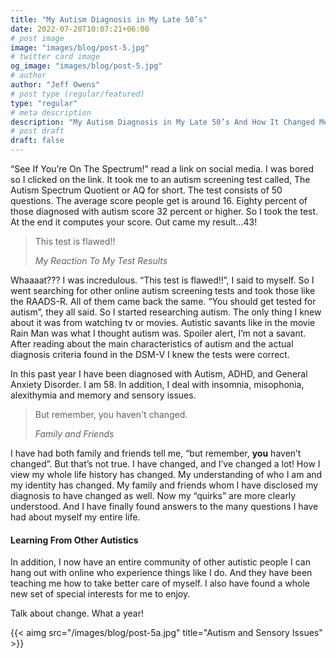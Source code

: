 ```yaml
---
title: "My Autism Diagnosis in My Late 50’s"
date: 2022-07-20T10:07:21+06:00
# post image
image: "images/blog/post-5.jpg"
# twitter card image
og_image: "images/blog/post-5.jpg"
# author
author: "Jeff Owens"
# post type (regular/featured)
type: "regular"
# meta description
description: "My Autism Diagnosis in My Late 50’s And How It Changed Me."
# post draft
draft: false
---
```


“See If You’re On The Spectrum!” read a link on social media. I was bored so I clicked on the link. It took me to an autism screening test called, The Autism Spectrum Quotient or AQ for short. The test consists of 50 questions. The average score people get is around 16. Eighty percent of those diagnosed with autism score 32 percent or higher. So I took the test. At the end it computes your score. Out came my result…43! 

> This test is flawed!!
>
> <cite>My Reaction To My Test Results</cite>

Whaaaat??? I was incredulous. “This test is flawed!!”, I said to myself. So I went searching for other online autism screening tests and took those like the RAADS-R. All of them came back the same. “You should get tested for autism”, they all said. So I started researching autism. The only thing I knew about it was from watching tv or movies. Autistic savants like in the movie Rain Man was what I thought autism was. Spoiler alert, I’m not a savant. After reading about the main characteristics of autism and the actual diagnosis criteria found in the DSM-V I knew the tests were correct.

In this past year I have been diagnosed with Autism, ADHD, and General Anxiety Disorder. I am 58. In addition, I deal with insomnia, misophonia, alexithymia and memory and sensory issues.

> But remember, you haven't changed.
>
> <cite>Family and Friends</cite>

I have had both family and friends tell me, “but remember, **you** haven’t changed”. But that’s not true. I have changed, and I’ve changed a lot! How I view my whole life history has changed. My understanding of who I am and my identity has changed. My family and friends whom I have disclosed my diagnosis to have changed as well. Now my “quirks” are more clearly understood. And I have finally found answers to the many questions I have had about myself my entire life.

#### Learning From Other Autistics
In addition, I now have an entire community of other autistic people I can hang out with online who experience things like I do. And they have been teaching me how to take better care of myself. I also have found a whole new set of special interests for me to enjoy. 

Talk about change. What a year!

{{< aimg  src="/images/blog/post-5a.jpg" title="Autism and Sensory Issues" >}}
